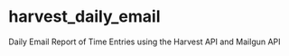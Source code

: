 harvest_daily_email
===================

Daily Email Report of Time Entries using the Harvest API and Mailgun API
